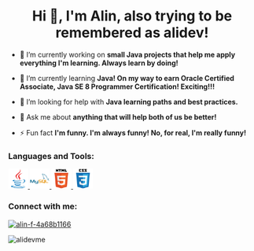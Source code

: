 <h1 align="center">Hi 👋, I'm Alin, also trying to be remembered as alidev!</h1>


- 🔭 I’m currently working on **small Java projects that help me apply everything I'm learning. Always learn by doing!**

- 🌱 I’m currently learning **Java! On my way to earn Oracle Certified Associate, Java SE 8 Programmer Certification! Exciting!!!**

- 🤝 I’m looking for help with **Java learning paths and best practices.**

- 💬 Ask me about **anything that will help both of us be better!**

- ⚡ Fun fact **I'm funny. I'm always funny! No, for real, I'm really funny!**

<h3 align="left">Languages and Tools:</h3>
<p align="left"> <a href="https://www.java.com" target="_blank" rel="noreferrer"> <img src="https://raw.githubusercontent.com/devicons/devicon/master/icons/java/java-original.svg" alt="java" width="40" height="40"/> <a href="https://www.mysql.com/" target="_blank" rel="noreferrer"> <img src="https://raw.githubusercontent.com/devicons/devicon/master/icons/mysql/mysql-original-wordmark.svg" alt="mysql" width="40" height="40"/> </a> <a href="https://www.w3.org/html/" target="_blank" rel="noreferrer"> <img src="https://raw.githubusercontent.com/devicons/devicon/master/icons/html5/html5-original-wordmark.svg" alt="html5" width="40" height="40"/> </a>
<a href="https://www.w3schools.com/css/" target="_blank" rel="noreferrer"> <img src="https://raw.githubusercontent.com/devicons/devicon/master/icons/css3/css3-original-wordmark.svg" alt="css3" width="40" height="40"/> </a>   </a>  </p>

<h3 align="left">Connect with me:</h3>
<p align="left">
<a href="https://linkedin.com/in/alin-f-4a68b1166" target="blank"><img align="center" src="https://raw.githubusercontent.com/rahuldkjain/github-profile-readme-generator/master/src/images/icons/Social/linked-in-alt.svg" alt="alin-f-4a68b1166" height="30" width="40" /></a>
</p>

<p align="left"> <img src="https://komarev.com/ghpvc/?username=alidevme&label=Profile%20views&color=0e7db4&style=flat" alt="alidevme" /> </p>
